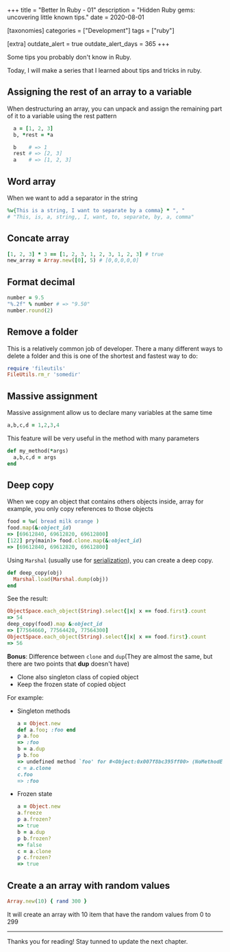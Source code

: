 +++
title = "Better In Ruby - 01"
description = "Hidden Ruby gems: uncovering little known tips."
date = 2020-08-01

[taxonomies]
categories = ["Development"]
tags = ["ruby"]

[extra]
outdate_alert = true
outdate_alert_days = 365
+++

Some tips you probably don't know in Ruby.


Today, I will make a series that I learned about tips and tricks in ruby.

## Assigning the rest of an array to a variable
<a style="padding:0px, margin:0px" name="assigning-rest-array" ></a>

When destructuring an array, you can unpack and assign the remaining part of it to a variable using the rest pattern

```ruby
  a = [1, 2, 3]
  b, *rest = *a

  b    # => 1
  rest # => [2, 3]
  a    # => [1, 2, 3]
```

## Word array
<a style="padding:0px, margin:0px" name="word-array"></a>

When we want to add a separator in the string

```ruby
%w{This is a string, I want to separate by a comma} * ", "
# "This, is, a, string,, I, want, to, separate, by, a, comma"
```

## Concate array
<a style="padding:0px, margin:0px" name="concate-array"></a>

```ruby
[1, 2, 3] * 3 == [1, 2, 3, 1, 2, 3, 1, 2, 3] # true
new_array = Array.new([0], 5) # [0,0,0,0,0]
```

## Format decimal
<a style="padding:0px, margin:0px" name="format-decimal"></a>

```ruby
number = 9.5
"%.2f" % number # => "9.50"
number.round(2)
```

## Remove a folder
<a style="padding:0px, margin:0px" name="remove-folder"></a>

This is a relatively common job of developer. There a many different ways to delete a folder and this is one of the shortest and fastest way to do:

```ruby
require 'fileutils'
FileUtils.rm_r 'somedir'
```

## Massive assignment
<a style="padding:0px, margin:0px" name="massive-assignment"></a>

Massive assignment allow us to declare many variables at the same time

```ruby
a,b,c,d = 1,2,3,4
```

This feature will be very useful in the method with many parameters

```ruby
def my_method(*args)
  a,b,c,d = args
end
```

## Deep copy
<a style="padding:0px, margin:0px" name="deep-copy"></a>

When we copy an object that contains others objects inside, array for example, you only copy references to those objects

```ruby
food = %w( bread milk orange )
food.map(&:object_id)
=> [69612840, 69612820, 69612800]
[122] pry(main)> food.clone.map(&:object_id)
=> [69612840, 69612820, 69612800]
```

Using <code>Marshal</code> (usually use for [serialization](https://en.wikipedia.org/wiki/Serialization)), you can create a deep copy.

```ruby
def deep_copy(obj)
  Marshal.load(Marshal.dump(obj))
end
```

See the result:

```ruby
ObjectSpace.each_object(String).select{|x| x == food.first}.count
=> 54
deep_copy(food).map &:object_id
=> [77564660, 77564420, 77564300]
ObjectSpace.each_object(String).select{|x| x == food.first}.count
=> 56

```

**Bonus**: Difference between <code>clone</code> and <code>dup</code>(They are almost the same, but there are two points that **dup** doesn't have)

- Clone also singleton class of copied object
- Keep the frozen state of copied object

For example:

- Singleton methods
  ```ruby
  a = Object.new
  def a.foo; :foo end
  p a.foo
  => :foo
  b = a.dup
  p b.foo
  => undefined method `foo' for #<Object:0x007f8bc395ff00> (NoMethodError)
  c = a.clone
  c.foo
  => :foo
  ```
- Frozen state

  ```ruby
  a = Object.new
  a.freeze
  p a.frozen?
  => true
  b = a.dup
  p b.frozen?
  => false
  c = a.clone
  p c.frozen?
  => true
  ```

## Create a an array with random values
<a style="padding:0px, margin:0px" name="random-array"></a>

```ruby
Array.new(10) { rand 300 }
```

It will create an array with 10 item that have the random values from 0 to 299

---
Thanks you for reading! Stay tunned to update the next chapter.